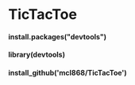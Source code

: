 # TicTacToe

#### install.packages("devtools")
#### library(devtools)
#### install_github('mcl868/TicTacToe')
